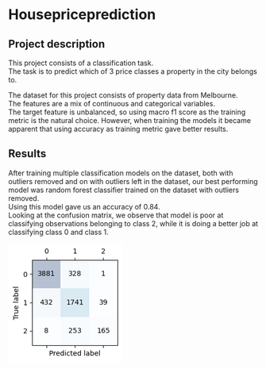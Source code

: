 # Housepriceprediction

## Project description
This project consists of a classification task.\
The task is to predict which of 3 price classes a property in the city belongs to.

The dataset for this project consists of property data from Melbourne.\
The features are a mix of continuous and categorical variables.\
The target feature is unbalanced, so using macro f1 score as the training metric is the natural choice. However, when training the models it became apparent that using accuracy as training metric gave better results. 


## Results
After training multiple classification models on the dataset, both with outliers removed and on with outliers left in the dataset, our best performing model was random forest classifier trained on the dataset with outliers removed. \
Using this model gave us an accuracy of 0.84. \
Looking at the confusion matrix, we observe that model is poor at classifying observations belonging to class 2, while it is doing a better job at classifying class 0 and class 1.

![Confusion matrix](confusion.png)